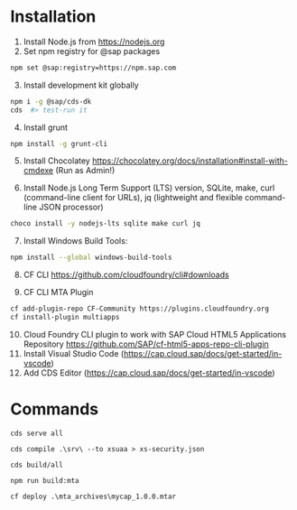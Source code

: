  # Installation
 
 1. Install Node.js from https://nodejs.org
 2. Set npm registry for @sap packages
```bash 
npm set @sap:registry=https://npm.sap.com
```
3. Install development kit globally 
```bash
npm i -g @sap/cds-dk
cds  #> test-run it 

```
 4. Install grunt
 ```bash
 npm install -g grunt-cli
 ```
 5. Install Chocolatey https://chocolatey.org/docs/installation#install-with-cmdexe (Run as Admin!)
 
 6. Install Node.js Long Term Support (LTS) version, SQLite, make, curl (command-line client for URLs), jq (lightweight and flexible command-line JSON processor)
 ```bash
choco install -y nodejs-lts sqlite make curl jq
```
 7. Install Windows Build Tools: 	
 ```bash	
 npm install --global windows-build-tools	
 ```
 8. CF CLI https://github.com/cloudfoundry/cli#downloads
 
 9. CF CLI MTA Plugin 
 ```bash
 cf add-plugin-repo CF-Community https://plugins.cloudfoundry.org
 cf install-plugin multiapps
 ```
 
 10. Cloud Foundry CLI plugin to work with SAP Cloud HTML5 Applications Repository https://github.com/SAP/cf-html5-apps-repo-cli-plugin
 11. Install Visual Studio Code (https://cap.cloud.sap/docs/get-started/in-vscode)
 12. Add CDS Editor (https://cap.cloud.sap/docs/get-started/in-vscode)
 
 # Commands
 
`cds serve all`

`cds compile .\srv\ --to xsuaa > xs-security.json`

`cds build/all`

`npm run build:mta`

`cf deploy .\mta_archives\mycap_1.0.0.mtar`
